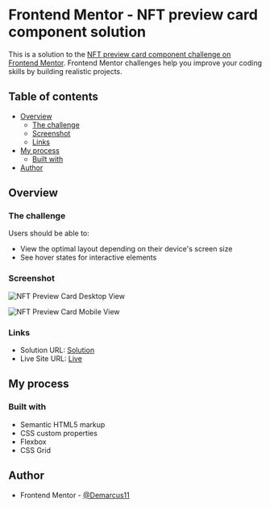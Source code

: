# Frontend Mentor - NFT preview card component solution

This is a solution to the [NFT preview card component challenge on Frontend Mentor](https://www.frontendmentor.io/challenges/nft-preview-card-component-SbdUL_w0U). Frontend Mentor challenges help you improve your coding skills by building realistic projects.

## Table of contents

- [Overview](#overview)
  - [The challenge](#the-challenge)
  - [Screenshot](#screenshot)
  - [Links](#links)
- [My process](#my-process)
  - [Built with](#built-with)
- [Author](#author)

## Overview

### The challenge

Users should be able to:

- View the optimal layout depending on their device's screen size
- See hover states for interactive elements

### Screenshot

![NFT Preview Card Desktop View](https://drive.google.com/uc?export=view&id=1eCsXCBEQp_NFYdZOQrryF_FkuY2Ca3nA)

![NFT Preview Card Mobile View](https://drive.google.com/uc?export=view&id=1zasJE636LlcMjyUWdHE11GkrW7QKhT0i)

### Links

- Solution URL: [Solution](https://github.com/Demarcus11/NFT-Preview-Card.git)
- Live Site URL: [Live](https://demarcus11.github.io/NFT-Preview-Card/)

## My process

### Built with

- Semantic HTML5 markup
- CSS custom properties
- Flexbox
- CSS Grid

## Author

- Frontend Mentor - [@Demarcus11](https://www.frontendmentor.io/profile/Demarcus11)
